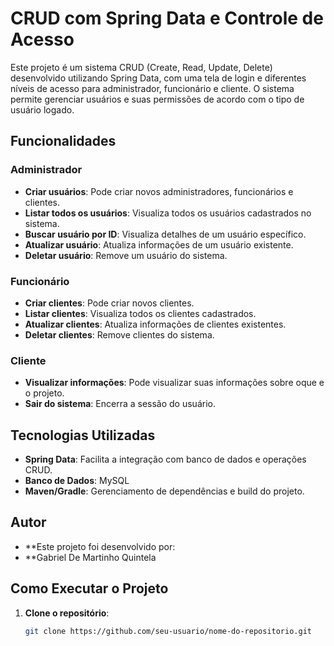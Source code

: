 # CRUD com Spring Data e Controle de Acesso

Este projeto é um sistema CRUD (Create, Read, Update, Delete) desenvolvido utilizando Spring Data, com uma tela de login e diferentes níveis de acesso para administrador, funcionário e cliente. O sistema permite gerenciar usuários e suas permissões de acordo com o tipo de usuário logado.

## Funcionalidades

### Administrador
- **Criar usuários**: Pode criar novos administradores, funcionários e clientes.
- **Listar todos os usuários**: Visualiza todos os usuários cadastrados no sistema.
- **Buscar usuário por ID**: Visualiza detalhes de um usuário específico.
- **Atualizar usuário**: Atualiza informações de um usuário existente.
- **Deletar usuário**: Remove um usuário do sistema.

### Funcionário
- **Criar clientes**: Pode criar novos clientes.
- **Listar clientes**: Visualiza todos os clientes cadastrados.
- **Atualizar clientes**: Atualiza informações de clientes existentes.
- **Deletar clientes**: Remove clientes do sistema.

### Cliente
- **Visualizar informações**: Pode visualizar suas informações sobre oque e o projeto.
- **Sair do sistema**: Encerra a sessão do usuário.

## Tecnologias Utilizadas

- **Spring Data**: Facilita a integração com banco de dados e operações CRUD.
- **Banco de Dados**: MySQL
- **Maven/Gradle**: Gerenciamento de dependências e build do projeto.

## Autor
- **Este projeto foi desenvolvido por:
- **Gabriel De Martinho Quintela

## Como Executar o Projeto

1. **Clone o repositório**:
   ```bash
   git clone https://github.com/seu-usuario/nome-do-repositorio.git
